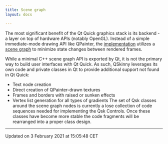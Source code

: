 ```yaml
---
title: Scene graph
layout: docs

---
```





The most significant benefit of the Qt Quick graphics stack is its backend - a layer on top of hardware APIs (notably OpenGL). Instead of a simple immediate-mode drawing API like QPainter, the [implementation](http://doc.qt.io/qt-5/qtquick-visualcanvas-scenegraph.html) utilizes a [scene graph](https://en.wikipedia.org/wiki/Scene_graph) to minimize state changes between rendered frames.

While a minimal C++ scene graph API is exported by Qt, it is not the primary way to build user interfaces with Qt Quick. As such, QSkinny leverages its own code and private classes in Qt to provide additional support not found in Qt Quick:



* Text node creation
* Direct creation of QPainter-drawn textures
* Frames and borders with raised or sunken effects
* Vertex list generation for all types of gradients
The set of Qsk classes around the scene graph nodes is currently a lose collection of code sequences needed for implementing the Qsk Controls. Once these classes have become more stable the code fragments will be rearranged into a proper class design. 

-------------------------------

Updated on  3 February 2021 at 15:05:48 CET
